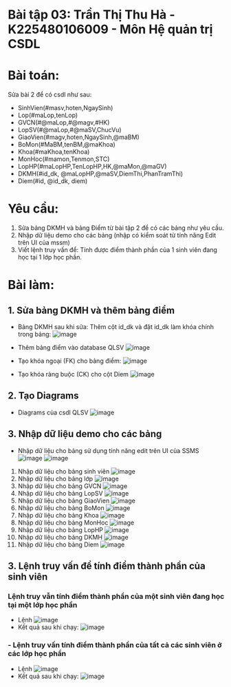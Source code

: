 # Bài tập 03: Trần Thị Thu Hà - K225480106009 - Môn Hệ quản trị CSDL
# Bài toán:  
Sửa bài 2 để có csdl như sau:
  + SinhVien(#masv,hoten,NgaySinh) 
  + Lop(#maLop,tenLop)
  + GVCN(#@maLop,#@magv,#HK)
  + LopSV(#@maLop,#@maSV,ChucVu)
  + GiaoVien(#magv,hoten,NgaySinh,@maBM)
  + BoMon(#MaBM,tenBM,@maKhoa)
  + Khoa(#maKhoa,tenKhoa)
  + MonHoc(#mamon,Tenmon,STC)
  + LopHP(#maLopHP,TenLopHP,HK,@maMon,@maGV)
  + DKMH(#id_dk, @maLopHP,@maSV,DiemThi,PhanTramThi)
  + Diem(#id, @id_dk, diem)
# Yêu cầu: 
1. Sửa bảng DKMH và bảng Điểm từ bài tập 2 để có các bảng như yêu cầu.
2. Nhập dữ liệu demo cho các bảng (nhập có kiểm soát từ tính năng Edit trên UI của mssm)
3. Viết lệnh truy vấn để: Tính được điểm thành phần của 1 sinh viên đang học tại 1 lớp học phần.

# Bài làm: 
## 1. Sửa bảng DKMH và thêm bảng điểm 
- Bảng DKMH sau khi sửa: Thêm cột id_dk và đặt id_dk làm khóa chính trong bảng: 
    ![image](https://github.com/user-attachments/assets/263ec2c7-13ed-48df-9581-c8652fe7f6ba)
- Thêm bảng điểm vào database QLSV
    ![image](https://github.com/user-attachments/assets/802383d8-7acd-4f9e-bc27-705d90a98a83)

- Tạo khóa ngoại (FK) cho bảng điểm: 
    ![image](https://github.com/user-attachments/assets/be5d33f1-0bc9-4352-bce0-5f2321ad3c59)
- Tạo khóa ràng buộc (CK) cho cột Diem
    ![image](https://github.com/user-attachments/assets/85c3d32d-51fc-4cc6-9ae2-d91318f6ccb6)
## 2. Tạo Diagrams 
- Diagrams của csdl QLSV
  ![image](https://github.com/user-attachments/assets/90fadbdb-fbd7-4021-926d-17cff1d2c5fb)
## 3. Nhập dữ liệu demo cho các bảng 
- Nhập dữ liệu cho bảng sử dụng tính năng edit trên UI của SSMS
    ![image](https://github.com/user-attachments/assets/c93772db-f7e5-415c-9a9f-f4dace022f7a)
    ![image](https://github.com/user-attachments/assets/6efc7d93-fd6b-454a-890d-53ee1cba13b9)
1. Nhập dữ liệu cho bảng sinh viên
   ![image](https://github.com/user-attachments/assets/13cafc81-acc0-4485-85d8-27f660d1ae4f)
2. Nhập dữ liệu cho bảng lớp
   ![image](https://github.com/user-attachments/assets/d79ffafe-f322-42b0-ba63-04c06896f08e)
3. Nhập dữ liệu cho bảng GVCN
   ![image](https://github.com/user-attachments/assets/b732aa86-6bf5-42f7-bcf8-62131aa38030)
4. Nhập dữ liệu cho bảng LopSV
   ![image](https://github.com/user-attachments/assets/3fe561b2-d4bf-422d-a68d-798f90abd3ad)
5. Nhập dữ liệu cho bảng GiaoVien
  ![image](https://github.com/user-attachments/assets/d394324c-0205-45bc-93d9-17ab6794b108)
6. Nhập dữ liệu cho bảng BoMon
  ![image](https://github.com/user-attachments/assets/c7c1d9ee-cca5-43dc-8084-22782c2eea91)
7. Nhập dữ liệu cho bảng Khoa
  ![image](https://github.com/user-attachments/assets/5884fa96-2380-4363-8b95-5303d21a872f)
8. Nhập dữ liệu cho bảng MonHoc
  ![image](https://github.com/user-attachments/assets/e31ad5fe-9cc7-4bf4-b86d-8e8d5c789b2a)
9. Nhập dữ liệu cho bảng LopHP
  ![image](https://github.com/user-attachments/assets/408f538f-d56c-411a-a5ed-dbbb24df09b9)
10. Nhập dữ liệu cho bảng DKMH
  ![image](https://github.com/user-attachments/assets/0008c66e-ad99-49c7-8b8a-8e88a013994e)
11. Nhập dữ liệu cho bảng Diem
  ![image](https://github.com/user-attachments/assets/66eaa712-fc3a-4b6b-9111-405f85f4a096)
## 3. Lệnh truy vấn để tính điểm thành phần của sinh viên
### Lệnh truy vẫn tính điểm thành phần của một sinh viên đang học tại một lớp học phần 
- Lệnh 
  ![image](https://github.com/user-attachments/assets/b04110bf-88bf-4c1c-b9a7-55cb22e892ef)
- Kết quả sau khi chạy:
  ![image](https://github.com/user-attachments/assets/a9bbb048-57e4-45e1-968d-bbe0adf1a2c2)
### - Lệnh truy vấn tính điểm thành phần của tất cả các sinh viên ở các lớp học phần
- Lệnh 
  ![image](https://github.com/user-attachments/assets/c88f8e18-d80c-4f3b-ba48-aaa02edef4d0)
- Kết quả sau khi chạy:
  ![image](https://github.com/user-attachments/assets/e57c34a7-66ff-45f3-ba82-4fa07353c307)

  


  
